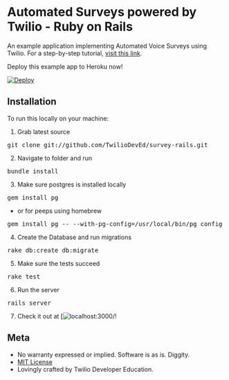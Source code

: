 # Automated Surveys powered by Twilio - Ruby on Rails

An example application implementing Automated Voice Surveys using Twilio.  For a
step-by-step tutorial, [visit this link](https://twilio.com/docs/howto/surveys-walkthrough).

Deploy this example app to Heroku now!

[![Deploy](https://www.herokucdn.com/deploy/button.png)](https://heroku.com/deploy?template=https://github.com/TwilioDevEd/survey-rails)

## Installation

To run this locally on your machine:

1) Grab latest source
<pre>
git clone git://github.com/TwilioDevEd/survey-rails.git 
</pre>

2) Navigate to folder and run
<pre>
bundle install
</pre>

3) Make sure postgres is installed locally
<pre>
gem install pg 
</pre>
* or for peeps using homebrew
<pre>
gem install pg -- --with-pg-config=/usr/local/bin/pg_config
</pre>

4) Create the Database and run migrations
<pre>
rake db:create db:migrate
</pre>

5) Make sure the tests succeed
<pre>
rake test
</pre>

6) Run the server
<pre>
rails server
</pre>

7) Check it out at [![localhost:3000/!](http://localhost:3000/)

## Meta 

* No warranty expressed or implied.  Software is as is. Diggity.
* [MIT License](http://www.opensource.org/licenses/mit-license.html)
* Lovingly crafted by Twilio Developer Education.
